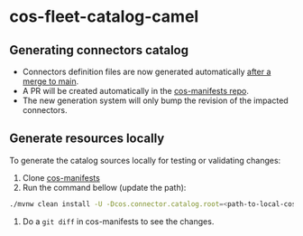 # cos-fleet-catalog-camel

## Generating connectors catalog

* Connectors definition files are now generated automatically [after a merge to main](https://github.com/bf2fc6cc711aee1a0c2a/cos-fleet-catalog-camel/blob/main/.github/workflows/build-main.yaml).
* A PR will be created automatically in the [cos-manifests repo](https://github.com/bf2fc6cc711aee1a0c2a/cos-manifests/tree/main/connectors/cos-fleet-catalog-camel).
* The new generation system will only bump the revision of the impacted connectors.


## Generate resources locally

To generate the catalog sources locally for testing or validating changes:

1. Clone [cos-manifests](https://github.com/bf2fc6cc711aee1a0c2a/cos-manifests/)
1. Run the command bellow (update the path):
``` bash
./mvnw clean install -U -Dcos.connector.catalog.root=<path-to-local-cos-manifests/tree/main/connectors/cos-fleet-catalog-camel> -Dlog.enabled=true
```
1. Do a `git diff` in cos-manifests to see the changes.



